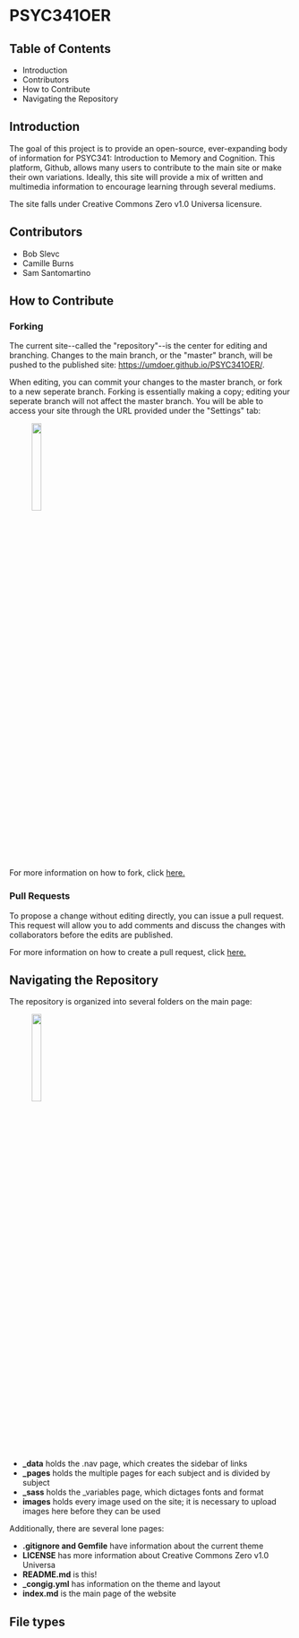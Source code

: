 # PSYC341OER
## Table of Contents
* Introduction
* Contributors 
* How to Contribute
* Navigating the Repository

## Introduction

The goal of this project is to provide an open-source, ever-expanding body of information for PSYC341: Introduction to Memory and Cognition. This platform, Github, allows many users to contribute to the main site or make their own variations. Ideally, this site will provide a mix of written and multimedia information to encourage learning through several mediums.    

The site falls under Creative Commons Zero v1.0 Universa licensure. 

## Contributors
* Bob Slevc
* Camille Burns
* Sam Santomartino

## How to Contribute
### Forking

The current site--called the "repository"--is the center for editing and branching. Changes to the main branch, or the "master" branch, will be pushed to the published site: https://umdoer.github.io/PSYC341OER/.

When editing, you can commit your changes to the master branch, or fork to a new seperate branch. Forking is essentially making a copy; editing your seperate branch will not affect the master branch. You will be able to access your site through the URL provided under the "Settings" tab:

<figure>
    <img src="https://UMDOER.github.io/PSYC341OER/images/Screen Shot 2021-01-02 at 11.54.38 AM.png" style="width:20%">
</figure>

For more information on how to fork, click [here.](https://docs.github.com/en/free-pro-team@latest/github/collaborating-with-issues-and-pull-requests/working-with-forks)

### Pull Requests

To propose a change without editing directly, you can issue a pull request. This request will allow you to add comments and discuss the changes with collaborators before the edits are published. 

For more information on how to create a pull request, click [here.](https://docs.github.com/en/free-pro-team@latest/github/collaborating-with-issues-and-pull-requests/creating-a-pull-request)

## Navigating the Repository

The repository is organized into several folders on the main page:

<figure>
    <img src="https://UMDOER.github.io/PSYC341OER/images/Screen Shot 2021-01-02 at 11.49.38 AM.png" style="width:20%">
</figure>

* **_data** holds the .nav page, which creates the sidebar of links
* **_pages** holds the multiple pages for each subject and is divided by subject
* **_sass** holds the _variables page, which dictages fonts and format
* **images** holds every image used on the site; it is necessary to upload images here before they can be used

Additionally, there are several lone pages:
* **.gitignore and Gemfile** have information about the current theme
* **LICENSE** has more information about Creative Commons Zero v1.0 Universa
* **README.md** is this!
* **_congig.yml** has information on the theme and layout
* **index.md** is the main page of the website

## File types
